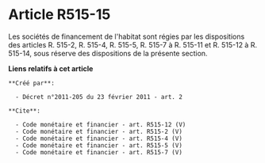 # Article R515-15

Les sociétés de financement de l'habitat sont régies par les dispositions des articles R. 515-2, R. 515-4, R. 515-5, R. 515-7
à R. 515-11 et R. 515-12 à R. 515-14, sous réserve des dispositions de la présente section.

**Liens relatifs à cet article**

	**Créé par**:

	  - Décret n°2011-205 du 23 février 2011 - art. 2

	**Cite**:

	  - Code monétaire et financier - art. R515-12 (V)
	  - Code monétaire et financier - art. R515-2 (V)
	  - Code monétaire et financier - art. R515-4 (V)
	  - Code monétaire et financier - art. R515-5 (V)
	  - Code monétaire et financier - art. R515-7 (V)
